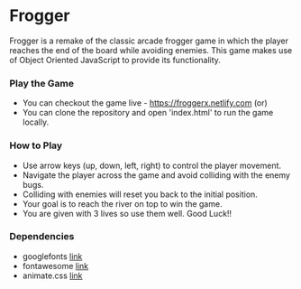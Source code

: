 # Frogger
Frogger is a remake of the classic arcade frogger game in which the player reaches the end of the board while avoiding enemies. This game makes use of Object Oriented JavaScript to provide its functionality.

### Play the Game
* You can checkout the game live - https://froggerx.netlify.com (or)
* You can clone the repository and open 'index.html' to run the game locally.

### How to Play
* Use arrow keys (up, down, left, right) to control the player movement.
* Navigate the player across the game and avoid colliding with the enemy bugs.
* Colliding with enemies will reset you back to the initial position.
* Your goal is to reach the river on top to win the game.
* You are given with 3 lives so use them well. Good Luck!!

### Dependencies
* googlefonts [link](https://fonts.googleapis.com/css?family=Lato:300,400)
* fontawesome [link](https://fontawesome.com/?from=io)
* animate.css [link](https://daneden.github.io/animate.css/)
